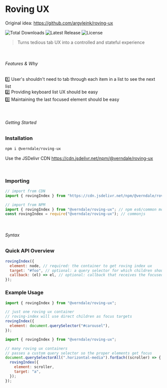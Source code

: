 # Roving UX

Original idea: https://github.com/argyleink/roving-ux

<p style="text-align='center'">
  <img src="https://img.shields.io/npm/dt/@verndale/roving-ux.svg" alt="Total Downloads">
  <img src="https://img.shields.io/npm/v/@verndale/roving-ux.svg" alt="Latest Release">
  <img src="https://img.shields.io/npm/l/@verndale/roving-ux.svg" alt="License">
</p>

> Turns tedious tab UX into a controlled and stateful experience

<br>

###### Features & Why

1️⃣ User's shouldn't need to tab through each item in a list to see the next list  
2️⃣ Providing keyboard list UX should be easy  
3️⃣ Maintaining the last focused element should be easy

<br>

###### Getting Started

### Installation

```bash
npm i @verndale/roving-ux
```

Use the JSDelivr CDN https://cdn.jsdelivr.net/npm/@verndale/roving-ux

<br>

### Importing

```js
// import from CDN
import { rovingIndex } from "https://cdn.jsdelivr.net/npm/@verndale/roving-ux/+esm"; // cdn es2020

// import from NPM
import { rovingIndex } from "@verndale/roving-ux"; // npm es6/common modules
const rovingIndex = require("@verndale/roving-ux"); // commonjs
```

<br>

###### Syntax

### Quick API Overview

```js
rovingIndex({
  element: node, // required: the container to get roving index ux
  target: "#foo", // optional: a query selector for which children should be focusable
  callback: (el) => el, // optional: callback that receives the focused element
});
```

### Example Usage

```js
import { rovingIndex } from "@verndale/roving-ux";

// just one roving ux container
// roving-index will use direct children as focus targets
rovingIndex({
  element: document.querySelector("#carousel"),
});
```

```js
import { rovingIndex } from "@verndale/roving-ux";

// many roving ux containers
// passes a custom query selector so the proper elements get focus
document.querySelectorAll(".horizontal-media").forEach((scroller) => {
  rovingIndex({
    element: scroller,
    target: "a",
  });
});
```
